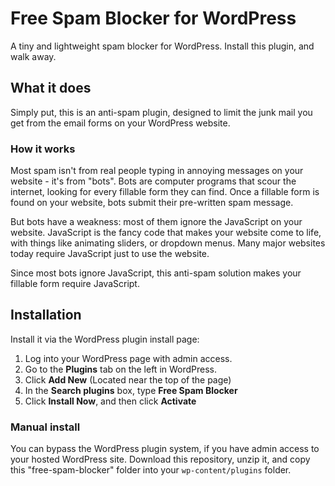 # Free Spam Blocker for WordPress

A tiny and lightweight spam blocker for WordPress. Install this plugin, and walk away.

## What it does

Simply put, this is an anti-spam plugin, designed to limit the junk mail you get from the email forms on your WordPress website.

### How it works

Most spam isn't from real people typing in annoying messages on your website - it's from "bots". Bots are computer programs that scour the internet, looking for every fillable form they can find. Once a fillable form is found on your website, bots submit their pre-written spam message.

But bots have a weakness: most of them ignore the JavaScript on your website. JavaScript is the fancy code that makes your website come to life, with things like animating sliders, or dropdown menus. Many major websites today require JavaScript just to use the website.

Since most bots ignore JavaScript, this anti-spam solution makes your fillable form require JavaScript.


## Installation

Install it via the WordPress plugin install page:

1. Log into your WordPress page with admin access.
2. Go to the **Plugins** tab on the left in WordPress.
3. Click **Add New** (Located near the top of the page)
4. In the **Search plugins** box, type **Free Spam Blocker**
5. Click **Install Now**, and then click **Activate**

### Manual install

You can bypass the WordPress plugin system, if you have admin access to your hosted WordPress site. Download this repository, unzip it, and copy this "free-spam-blocker" folder into your `wp-content/plugins` folder.